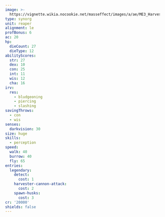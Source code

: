 ```yaml
---
image: >-
  https://vignette.wikia.nocookie.net/masseffect/images/a/ae/ME3_Harvester.png/revision/latest/scale-to-width-down/350?cb=20120320013110
type: synorg
unit: reaper
alignment: le
profBonus: 6
ac: 20
hp:
  dieCount: 27
  dieType: 12
abilityScores:
  str: 27
  dex: 10
  con: 25
  int: 11
  wis: 12
  cha: 16
irv:
  res:
    - bludgeoning
    - piercing
    - slashing
savingThrows:
  - con
  - wis
senses:
  darkvision: 30
size: huge
skills:
  - perception
speed:
  walk: 40
  burrow: 40
  fly: 65
entries:
  legendary:
    detect:
      cost: 1
    harvester-cannon-attack:
      cost: 2
    spawn-husks:
      cost: 3
cr: '20000'
shields: false
---
```

